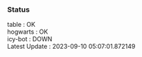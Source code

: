 ### Status


table : OK  
hogwarts : OK  
icy-bot : DOWN  
Latest Update : 2023-09-10 05:07:01.872149
